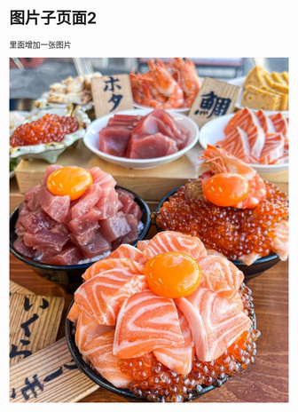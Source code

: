 # 图片子页面2

里面增加一张图片

![FgbbsfBagAA9hVe.jpeg](%E5%9B%BE%E7%89%87%E5%AD%90%E9%A1%B5%E9%9D%A22%20c442529e007c4b5b8e93b428a37249f9/FgbbsfBagAA9hVe.jpeg)